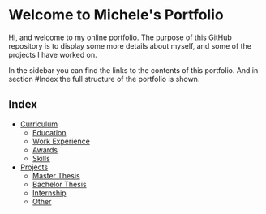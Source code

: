 # Welcome to Michele's Portfolio

Hi, and welcome to my online portfolio. The purpose of this GitHub repository is to display some more details about myself, and some of the projects I have worked on.

In the sidebar you can find the links to the contents of this portfolio. And in section #Index <!-- [Index]((https://mfacchinelli.github.io/#index) --> the full structure of the portfolio is shown. 

## Index

- [Curriculum](https://mfacchinelli.github.io/curriculum.html)
	- [Education](https://mfacchinelli.github.io/curriculum.html/#education)
	- [Work Experience](https://mfacchinelli.github.io/curriculum.html/#work-experience)
	- [Awards](https://mfacchinelli.github.io/curriculum.html/#awards)
	- [Skills](https://mfacchinelli.github.io/curriculum.html/#skills)
- [Projects](https://mfacchinelli.github.io/experience.html)
	- [Master Thesis](https://mfacchinelli.github.io/experience.html/#master-thesis)
	- [Bachelor Thesis](https://mfacchinelli.github.io/experience.html/#bachelor-thesis)
	- [Internship](https://mfacchinelli.github.io/experience.html/#internship)
	- [Other](https://mfacchinelli.github.io/experience.html/#other)